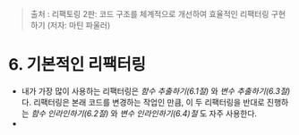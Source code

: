 > 출처 : 리팩토링 2판: 코드 구조를 체계적으로 개선하여 효율적인 리팩터링 구현하기 (저자: 마틴 파울러)

# 6. 기본적인 리팩터링
- 내가 가장 많이 사용하는 리팩터링은 *함수 추출하기(6.1절)* 와 *변수 추출하기(6.3절)* 다. 리팩터링은 본래 코드를 변경하는 작업인 만큼, 이 두 리팩터링을
  반대로 진행하는 *함수 인라인하기(6.2절)* 와 *변수 인라인하기(6.4)절* 도 자주 사용한다.
- 